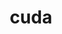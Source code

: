 ---
title: "cuda"
layout: cache
categories: [package, develop]
meta: {"compilers": ["none"], "num_specs": 249, "num_specs_by_stack": {"e4s": 5, "e4s-neoverse-v2": 52, "hep": 21, "ml-linux-aarch64-cuda": 32, "ml-linux-x86_64-cuda": 32, "radiuss-aws": 1, "root": 249}, "oss": ["amzn2", "ubuntu22.04", "ubuntu24.04"], "platforms": ["linux"], "stacks": ["e4s", "e4s-neoverse-v2", "hep", "ml-linux-aarch64-cuda", "ml-linux-x86_64-cuda", "radiuss-aws", "root"], "targets": ["aarch64", "neoverse_v2", "x86_64_v3"], "versions": ["11.8.0", "12.3.2", "12.6.3", "12.8.0", "12.8.1", "12.9.0"]}
spec_details: [{"compiler": "none", "hash": "22bbnu4q2ijtb6xj3vtq5hoexndyhw52", "os": "ubuntu22.04", "platform": "linux", "size": "-", "stacks": ["e4s-neoverse-v2", "root"], "target": "neoverse_v2", "variants": ["~allow-unsupported-compilers", "build_system=generic", "~dev"], "versions": ["12.3.2"]}, {"compiler": "none", "hash": "22insmputsooqze5i3ommv5vgvlz6cur", "os": "ubuntu22.04", "platform": "linux", "size": "-", "stacks": ["e4s-neoverse-v2", "root"], "target": "neoverse_v2", "variants": ["~allow-unsupported-compilers", "build_system=generic", "~dev"], "versions": ["12.9.0"]}, {"compiler": "none", "hash": "26cw6ay72u2u3wjxqvmgf7nfw3nwbpzj", "os": "ubuntu22.04", "platform": "linux", "size": "-", "stacks": ["e4s-neoverse-v2", "root"], "target": "neoverse_v2", "variants": ["~allow-unsupported-compilers", "build_system=generic", "~dev"], "versions": ["12.9.0"]}, {"compiler": "none", "hash": "26prqaqcf2trzy3hj62zuth5pkpx5whf", "os": "ubuntu22.04", "platform": "linux", "size": "-", "stacks": ["root"], "target": "x86_64_v3", "variants": ["~allow-unsupported-compilers", "build_system=generic", "~dev"], "versions": ["11.8.0"]}, {"compiler": "none", "hash": "2aa7woflhcdnyvupybp6fn7sh32pcpc7", "os": "ubuntu22.04", "platform": "linux", "size": "-", "stacks": ["root"], "target": "x86_64_v3", "variants": ["~allow-unsupported-compilers", "build_system=generic", "~dev"], "versions": ["12.8.1"]}, {"compiler": "none", "hash": "2azddxykscstzwqxvekddtzf4bg6mmzc", "os": "ubuntu22.04", "platform": "linux", "size": "-", "stacks": ["root"], "target": "x86_64_v3", "variants": ["~allow-unsupported-compilers", "build_system=generic", "~dev"], "versions": ["12.9.0"]}, {"compiler": "none", "hash": "2buofvg2arobytlo7uv4irnxg5acpt5f", "os": "ubuntu22.04", "platform": "linux", "size": "-", "stacks": ["e4s-neoverse-v2", "root"], "target": "neoverse_v2", "variants": ["~allow-unsupported-compilers", "build_system=generic", "~dev"], "versions": ["12.9.0"]}, {"compiler": "none", "hash": "2ctfitmhgqdeqr3wlbfpd75gnsiqlyru", "os": "ubuntu24.04", "platform": "linux", "size": "-", "stacks": ["ml-linux-aarch64-cuda", "root"], "target": "aarch64", "variants": ["~allow-unsupported-compilers", "build_system=generic", "~dev"], "versions": ["12.8.0"]}, {"compiler": "none", "hash": "2ddkmq42ubtvrlj5hol3k6hzqz4nlhpf", "os": "amzn2", "platform": "linux", "size": "-", "stacks": ["root"], "target": "x86_64_v3", "variants": ["~allow-unsupported-compilers", "build_system=generic", "~dev"], "versions": ["12.6.3"]}, {"compiler": "none", "hash": "2i35uutebk3lc5w6345azlssh34bqm3t", "os": "ubuntu22.04", "platform": "linux", "size": "-", "stacks": ["e4s-neoverse-v2", "root"], "target": "neoverse_v2", "variants": ["~allow-unsupported-compilers", "build_system=generic", "~dev"], "versions": ["12.3.2"]}, {"compiler": "none", "hash": "2oivhe65mflm37uxbsl5v4wfmyp6lkid", "os": "ubuntu22.04", "platform": "linux", "size": "-", "stacks": ["e4s-neoverse-v2", "root"], "target": "neoverse_v2", "variants": ["~allow-unsupported-compilers", "build_system=generic", "~dev"], "versions": ["12.8.1"]}, {"compiler": "none", "hash": "2vdq54zh2sftjxrqcbjfnlxyvfuqksiv", "os": "ubuntu22.04", "platform": "linux", "size": "-", "stacks": ["root"], "target": "x86_64_v3", "variants": ["~allow-unsupported-compilers", "build_system=generic", "~dev"], "versions": ["11.8.0"]}, {"compiler": "none", "hash": "2vo7vzl7dah2ebfqv7jvyxjpdv3ufuli", "os": "ubuntu22.04", "platform": "linux", "size": "-", "stacks": ["hep", "root"], "target": "x86_64_v3", "variants": ["~allow-unsupported-compilers", "build_system=generic", "~dev"], "versions": ["12.8.1"]}, {"compiler": "none", "hash": "2vuvfxch6tvq5jbsarwtyeujegcglorp", "os": "ubuntu22.04", "platform": "linux", "size": "-", "stacks": ["root"], "target": "x86_64_v3", "variants": ["~allow-unsupported-compilers", "build_system=generic", "~dev"], "versions": ["11.8.0"]}, {"compiler": "none", "hash": "2xc4athtabed4futqa3oc6t6bdysgcuf", "os": "ubuntu22.04", "platform": "linux", "size": "-", "stacks": ["root"], "target": "x86_64_v3", "variants": ["~allow-unsupported-compilers", "build_system=generic", "~dev"], "versions": ["12.9.0"]}, {"compiler": "none", "hash": "2yzhayfdfpgkdxxn7pte5gmzvzcmirk7", "os": "ubuntu22.04", "platform": "linux", "size": "-", "stacks": ["root"], "target": "x86_64_v3", "variants": ["~allow-unsupported-compilers", "build_system=generic", "~dev"], "versions": ["12.9.0"]}, {"compiler": "none", "hash": "3kyhkxypbfkouh6s5idevkgqqeutdyvf", "os": "amzn2", "platform": "linux", "size": "-", "stacks": ["root"], "target": "x86_64_v3", "variants": ["~allow-unsupported-compilers", "build_system=generic", "~dev"], "versions": ["12.6.3"]}, {"compiler": "none", "hash": "3spk3kblmb5dsnt7chjk4egv2oghn6bm", "os": "ubuntu22.04", "platform": "linux", "size": "-", "stacks": ["e4s-neoverse-v2", "root"], "target": "neoverse_v2", "variants": ["~allow-unsupported-compilers", "build_system=generic", "~dev"], "versions": ["12.8.1"]}, {"compiler": "none", "hash": "45gmazrt7x6ylmdee4g3twq5cruh6hby", "os": "ubuntu22.04", "platform": "linux", "size": "-", "stacks": ["root"], "target": "x86_64_v3", "variants": ["~allow-unsupported-compilers", "build_system=generic", "~dev"], "versions": ["12.8.1"]}, {"compiler": "none", "hash": "4agl25vznrcds5kwzfpujzsu5gidkucg", "os": "ubuntu22.04", "platform": "linux", "size": "-", "stacks": ["root"], "target": "x86_64_v3", "variants": ["~allow-unsupported-compilers", "build_system=generic", "~dev"], "versions": ["12.9.0"]}, {"compiler": "none", "hash": "4bzskqwavweq3tdckn2orkaiw4zc3ytf", "os": "ubuntu24.04", "platform": "linux", "size": "-", "stacks": ["ml-linux-x86_64-cuda", "root"], "target": "x86_64_v3", "variants": ["~allow-unsupported-compilers", "build_system=generic", "~dev"], "versions": ["12.6.3"]}, {"compiler": "none", "hash": "4m4nrbrfr6hmdnsumjt5iysykn7nqurx", "os": "ubuntu24.04", "platform": "linux", "size": "-", "stacks": ["ml-linux-x86_64-cuda", "root"], "target": "x86_64_v3", "variants": ["~allow-unsupported-compilers", "build_system=generic", "~dev"], "versions": ["12.8.0"]}, {"compiler": "none", "hash": "4sho23gvpq52q5qzjdn6ihul676rbesz", "os": "ubuntu24.04", "platform": "linux", "size": "-", "stacks": ["hep", "ml-linux-x86_64-cuda", "root"], "target": "x86_64_v3", "variants": ["~allow-unsupported-compilers", "build_system=generic", "~dev"], "versions": ["12.9.0"]}, {"compiler": "none", "hash": "546naqnv64nfm3jhjmc3w5g3xozljxjx", "os": "ubuntu22.04", "platform": "linux", "size": "-", "stacks": ["hep", "root"], "target": "x86_64_v3", "variants": ["~allow-unsupported-compilers", "build_system=generic", "~dev"], "versions": ["12.9.0"]}, {"compiler": "none", "hash": "55etdlyt5leehodiyz6sworbt2pgh5kq", "os": "ubuntu22.04", "platform": "linux", "size": "-", "stacks": ["root"], "target": "x86_64_v3", "variants": ["~allow-unsupported-compilers", "build_system=generic", "~dev"], "versions": ["12.3.2"]}, {"compiler": "none", "hash": "5ai7utsoheyxnusznk2noh55lbb6csxw", "os": "ubuntu22.04", "platform": "linux", "size": "-", "stacks": ["e4s-neoverse-v2", "root"], "target": "neoverse_v2", "variants": ["~allow-unsupported-compilers", "build_system=generic", "~dev"], "versions": ["12.8.0"]}, {"compiler": "none", "hash": "5fixgsvkjc22st2lrlmrv34bkstibvo3", "os": "amzn2", "platform": "linux", "size": "-", "stacks": ["root"], "target": "x86_64_v3", "variants": ["~allow-unsupported-compilers", "build_system=generic", "~dev"], "versions": ["12.6.3"]}, {"compiler": "none", "hash": "5hkjei7dwbtbtdgmyarcjtejyknuspo5", "os": "ubuntu22.04", "platform": "linux", "size": "-", "stacks": ["root"], "target": "x86_64_v3", "variants": ["~allow-unsupported-compilers", "build_system=generic", "~dev"], "versions": ["12.9.0"]}, {"compiler": "none", "hash": "5i5enhdu6wo7kpllsepgkwzgoz322lsk", "os": "amzn2", "platform": "linux", "size": "-", "stacks": ["root"], "target": "x86_64_v3", "variants": ["~allow-unsupported-compilers", "build_system=generic", "~dev"], "versions": ["12.6.3"]}, {"compiler": "none", "hash": "5pltpb273tpfxtidaqoa5gdxr4x5dbdu", "os": "ubuntu22.04", "platform": "linux", "size": "-", "stacks": ["root"], "target": "x86_64_v3", "variants": ["~allow-unsupported-compilers", "build_system=generic", "~dev"], "versions": ["12.8.1"]}, {"compiler": "none", "hash": "5yjimfmrpllf4bguueppnsbo3is2px22", "os": "ubuntu24.04", "platform": "linux", "size": "-", "stacks": ["ml-linux-x86_64-cuda", "root"], "target": "x86_64_v3", "variants": ["~allow-unsupported-compilers", "build_system=generic", "~dev"], "versions": ["12.6.3"]}, {"compiler": "none", "hash": "6dgz3clpush2jg3sc5jjtyee7a5h5zzm", "os": "ubuntu22.04", "platform": "linux", "size": "-", "stacks": ["root"], "target": "x86_64_v3", "variants": ["~allow-unsupported-compilers", "build_system=generic", "~dev"], "versions": ["12.3.2"]}, {"compiler": "none", "hash": "6hgxuymirfsv5elams64ld55s7ddrn52", "os": "ubuntu22.04", "platform": "linux", "size": "-", "stacks": ["e4s-neoverse-v2", "root"], "target": "neoverse_v2", "variants": ["~allow-unsupported-compilers", "build_system=generic", "~dev"], "versions": ["12.9.0"]}, {"compiler": "none", "hash": "6jwdgfbuvi6c52zgo3klan4yldfpmbx6", "os": "ubuntu22.04", "platform": "linux", "size": "-", "stacks": ["root"], "target": "x86_64_v3", "variants": ["~allow-unsupported-compilers", "build_system=generic", "~dev"], "versions": ["12.9.0"]}, {"compiler": "none", "hash": "6l6r2llwm4slhbulnqn2dtlgvkor3kqt", "os": "ubuntu22.04", "platform": "linux", "size": "-", "stacks": ["root"], "target": "x86_64_v3", "variants": ["~allow-unsupported-compilers", "build_system=generic", "~dev"], "versions": ["12.8.1"]}, {"compiler": "none", "hash": "6m6ynw75rec2n23imrwypvv5u3p2zv2t", "os": "ubuntu22.04", "platform": "linux", "size": "-", "stacks": ["hep", "root"], "target": "x86_64_v3", "variants": ["~allow-unsupported-compilers", "build_system=generic", "~dev"], "versions": ["12.8.0"]}, {"compiler": "none", "hash": "6qm4xuhkfwjeoismejabcnynhtmtj2jt", "os": "ubuntu24.04", "platform": "linux", "size": "-", "stacks": ["ml-linux-x86_64-cuda", "root"], "target": "x86_64_v3", "variants": ["~allow-unsupported-compilers", "build_system=generic", "~dev"], "versions": ["12.9.0"]}, {"compiler": "none", "hash": "6qtnun5tx7xerongylwainarustsjlud", "os": "ubuntu24.04", "platform": "linux", "size": "-", "stacks": ["ml-linux-aarch64-cuda", "root"], "target": "aarch64", "variants": ["~allow-unsupported-compilers", "build_system=generic", "~dev"], "versions": ["12.6.3"]}, {"compiler": "none", "hash": "6rhtrxehsarjj6xb5lcetbqaedne77dt", "os": "ubuntu22.04", "platform": "linux", "size": "-", "stacks": ["hep", "root"], "target": "x86_64_v3", "variants": ["~allow-unsupported-compilers", "build_system=generic", "~dev"], "versions": ["12.9.0"]}, {"compiler": "none", "hash": "6s64tltg4ceggr336syujxmd4xwnfu24", "os": "ubuntu24.04", "platform": "linux", "size": "-", "stacks": ["ml-linux-x86_64-cuda", "root"], "target": "x86_64_v3", "variants": ["~allow-unsupported-compilers", "build_system=generic", "~dev"], "versions": ["12.6.3"]}, {"compiler": "none", "hash": "6thczzwtwnaehjehisuf64m3awo3claj", "os": "ubuntu22.04", "platform": "linux", "size": "-", "stacks": ["hep", "root"], "target": "x86_64_v3", "variants": ["~allow-unsupported-compilers", "build_system=generic", "~dev"], "versions": ["12.9.0"]}, {"compiler": "none", "hash": "6vd6gbgpoq7xom242sy6wc5sgrcbjgav", "os": "ubuntu22.04", "platform": "linux", "size": "-", "stacks": ["root"], "target": "x86_64_v3", "variants": ["~allow-unsupported-compilers", "build_system=generic", "~dev"], "versions": ["11.8.0"]}, {"compiler": "none", "hash": "72oehux4bmhaa2ekvobthhvck6gj5bdp", "os": "ubuntu24.04", "platform": "linux", "size": "-", "stacks": ["ml-linux-x86_64-cuda", "root"], "target": "x86_64_v3", "variants": ["~allow-unsupported-compilers", "build_system=generic", "~dev"], "versions": ["12.6.3"]}, {"compiler": "none", "hash": "7h36gtd3ebznmal52du77bujbui3ehuc", "os": "ubuntu24.04", "platform": "linux", "size": "-", "stacks": ["ml-linux-x86_64-cuda", "root"], "target": "x86_64_v3", "variants": ["~allow-unsupported-compilers", "build_system=generic", "~dev"], "versions": ["12.8.0"]}, {"compiler": "none", "hash": "7pgjixazfn4vr3s7x4puhf2ivzaetwni", "os": "ubuntu22.04", "platform": "linux", "size": "-", "stacks": ["e4s-neoverse-v2", "root"], "target": "neoverse_v2", "variants": ["~allow-unsupported-compilers", "build_system=generic", "~dev"], "versions": ["12.9.0"]}, {"compiler": "none", "hash": "7spmeqrqotrnbscqbkv4j3c2pkfukuu5", "os": "ubuntu24.04", "platform": "linux", "size": "-", "stacks": ["ml-linux-x86_64-cuda", "root"], "target": "x86_64_v3", "variants": ["~allow-unsupported-compilers", "build_system=generic", "~dev"], "versions": ["12.9.0"]}, {"compiler": "none", "hash": "7swrknqgah3ypgcmmi5j6pojfd62r4pc", "os": "ubuntu24.04", "platform": "linux", "size": "-", "stacks": ["ml-linux-aarch64-cuda", "root"], "target": "aarch64", "variants": ["~allow-unsupported-compilers", "build_system=generic", "~dev"], "versions": ["12.9.0"]}, {"compiler": "none", "hash": "7tqkxvhjwhzsw4wd7avy7avmsyyvmmlt", "os": "ubuntu24.04", "platform": "linux", "size": "-", "stacks": ["ml-linux-x86_64-cuda", "root"], "target": "x86_64_v3", "variants": ["~allow-unsupported-compilers", "build_system=generic", "~dev"], "versions": ["12.9.0"]}, {"compiler": "none", "hash": "7ushedeovbgm6rjv4enwzmonyr3wcxhn", "os": "ubuntu22.04", "platform": "linux", "size": "-", "stacks": ["e4s-neoverse-v2", "root"], "target": "neoverse_v2", "variants": ["~allow-unsupported-compilers", "build_system=generic", "~dev"], "versions": ["12.3.2"]}, {"compiler": "none", "hash": "7xykyifnyecj7ibpjs75w4yqxej5mgwg", "os": "ubuntu24.04", "platform": "linux", "size": "-", "stacks": ["ml-linux-x86_64-cuda", "root"], "target": "x86_64_v3", "variants": ["~allow-unsupported-compilers", "build_system=generic", "~dev"], "versions": ["12.8.1"]}, {"compiler": "none", "hash": "7zmskv5627csp3yahrsgh365ebv6f5a4", "os": "ubuntu24.04", "platform": "linux", "size": "-", "stacks": ["ml-linux-aarch64-cuda", "root"], "target": "aarch64", "variants": ["~allow-unsupported-compilers", "build_system=generic", "~dev"], "versions": ["12.9.0"]}, {"compiler": "none", "hash": "a4minle5quknotp7hm4bq6yqfu5mxzqe", "os": "amzn2", "platform": "linux", "size": "-", "stacks": ["root"], "target": "x86_64_v3", "variants": ["~allow-unsupported-compilers", "build_system=generic", "~dev"], "versions": ["12.6.3"]}, {"compiler": "none", "hash": "ac52mdap5xhtkd5lo7mklurwjff2ipna", "os": "ubuntu24.04", "platform": "linux", "size": "-", "stacks": ["ml-linux-aarch64-cuda", "root"], "target": "aarch64", "variants": ["~allow-unsupported-compilers", "build_system=generic", "~dev"], "versions": ["12.9.0"]}, {"compiler": "none", "hash": "agu4fudj633l5ik3ovwp54jib5b2ddqp", "os": "ubuntu22.04", "platform": "linux", "size": "-", "stacks": ["root"], "target": "x86_64_v3", "variants": ["~allow-unsupported-compilers", "build_system=generic", "~dev"], "versions": ["11.8.0"]}, {"compiler": "none", "hash": "ah7mnf25zcqjd55fg7rikh5ld6h7tgqr", "os": "ubuntu22.04", "platform": "linux", "size": "-", "stacks": ["root"], "target": "x86_64_v3", "variants": ["~allow-unsupported-compilers", "build_system=generic", "~dev"], "versions": ["11.8.0"]}, {"compiler": "none", "hash": "aqdc2z7ytqabixl454yqnkfgz5wklgps", "os": "ubuntu22.04", "platform": "linux", "size": "-", "stacks": ["e4s-neoverse-v2", "root"], "target": "neoverse_v2", "variants": ["~allow-unsupported-compilers", "build_system=generic", "~dev"], "versions": ["12.8.1"]}, {"compiler": "none", "hash": "atf5em2t37izbtdplp2ny7ggy6zz4uo4", "os": "ubuntu22.04", "platform": "linux", "size": "-", "stacks": ["root"], "target": "x86_64_v3", "variants": ["~allow-unsupported-compilers", "build_system=generic", "~dev"], "versions": ["12.8.0"]}, {"compiler": "none", "hash": "ayf2y3wz5uar4i6tewfpswszyt2izjbu", "os": "ubuntu22.04", "platform": "linux", "size": "-", "stacks": ["root"], "target": "x86_64_v3", "variants": ["~allow-unsupported-compilers", "build_system=generic", "~dev"], "versions": ["12.8.1"]}, {"compiler": "none", "hash": "bjavwfbsgnspd3ailounycsrue6op7vz", "os": "ubuntu22.04", "platform": "linux", "size": "-", "stacks": ["e4s", "root"], "target": "x86_64_v3", "variants": ["~allow-unsupported-compilers", "build_system=generic", "~dev"], "versions": ["12.9.0"]}, {"compiler": "none", "hash": "bjpvbw4b2hlnt3i23mk4p24b4xkzxs2l", "os": "amzn2", "platform": "linux", "size": "-", "stacks": ["root"], "target": "x86_64_v3", "variants": ["~allow-unsupported-compilers", "build_system=generic", "~dev"], "versions": ["12.6.3"]}, {"compiler": "none", "hash": "bllwlloeq44dvvzjphpbgkcrztv5xfsw", "os": "ubuntu22.04", "platform": "linux", "size": "-", "stacks": ["e4s-neoverse-v2", "root"], "target": "neoverse_v2", "variants": ["~allow-unsupported-compilers", "build_system=generic", "~dev"], "versions": ["12.8.1"]}, {"compiler": "none", "hash": "br75taqutlfdbirmbejjocob7ifrzox5", "os": "ubuntu22.04", "platform": "linux", "size": "-", "stacks": ["hep", "root"], "target": "x86_64_v3", "variants": ["~allow-unsupported-compilers", "build_system=generic", "~dev"], "versions": ["12.8.0"]}, {"compiler": "none", "hash": "buq6vuojtmgp37cohisfpshuoplxkm4x", "os": "amzn2", "platform": "linux", "size": "-", "stacks": ["root"], "target": "x86_64_v3", "variants": ["~allow-unsupported-compilers", "build_system=generic", "~dev"], "versions": ["12.6.3"]}, {"compiler": "none", "hash": "c6ohqqn27s6dmsouumibzneulu7udbii", "os": "ubuntu24.04", "platform": "linux", "size": "-", "stacks": ["ml-linux-aarch64-cuda", "root"], "target": "aarch64", "variants": ["~allow-unsupported-compilers", "build_system=generic", "~dev"], "versions": ["12.6.3"]}, {"compiler": "none", "hash": "cdz5n27iooyyd5apfc37m6ewkkez7ylw", "os": "ubuntu22.04", "platform": "linux", "size": "-", "stacks": ["root"], "target": "x86_64_v3", "variants": ["~allow-unsupported-compilers", "build_system=generic", "~dev"], "versions": ["12.8.1"]}, {"compiler": "none", "hash": "cvkq56gohhmbuf6lticplzlcpufzce6r", "os": "ubuntu22.04", "platform": "linux", "size": "-", "stacks": ["hep", "root"], "target": "x86_64_v3", "variants": ["~allow-unsupported-compilers", "build_system=generic", "~dev"], "versions": ["12.9.0"]}, {"compiler": "none", "hash": "cwofaiv5qzwiwhbhniijxavwrf7jn3l6", "os": "ubuntu24.04", "platform": "linux", "size": "-", "stacks": ["ml-linux-aarch64-cuda", "root"], "target": "aarch64", "variants": ["~allow-unsupported-compilers", "build_system=generic", "~dev"], "versions": ["12.9.0"]}, {"compiler": "none", "hash": "cz5u66ntes2f7oucpf6pxakktcjvcxfz", "os": "ubuntu22.04", "platform": "linux", "size": "-", "stacks": ["root"], "target": "x86_64_v3", "variants": ["~allow-unsupported-compilers", "build_system=generic", "~dev"], "versions": ["12.8.1"]}, {"compiler": "none", "hash": "d2whz5e7ya42eg62ncpsodmgzviwtgzv", "os": "amzn2", "platform": "linux", "size": "-", "stacks": ["root"], "target": "x86_64_v3", "variants": ["~allow-unsupported-compilers", "build_system=generic", "~dev"], "versions": ["12.6.3"]}, {"compiler": "none", "hash": "dbebci2sl527z7mgowly554kkuw4hls7", "os": "ubuntu24.04", "platform": "linux", "size": "-", "stacks": ["ml-linux-x86_64-cuda", "root"], "target": "x86_64_v3", "variants": ["~allow-unsupported-compilers", "build_system=generic", "~dev"], "versions": ["12.9.0"]}, {"compiler": "none", "hash": "dhbsgxg7w3bkubusmutlsnd2absya4p7", "os": "ubuntu24.04", "platform": "linux", "size": "-", "stacks": ["ml-linux-aarch64-cuda", "root"], "target": "aarch64", "variants": ["~allow-unsupported-compilers", "build_system=generic", "~dev"], "versions": ["12.6.3"]}, {"compiler": "none", "hash": "di273jnf55rtclh3b5n5ix5mobojvynm", "os": "ubuntu22.04", "platform": "linux", "size": "-", "stacks": ["root"], "target": "x86_64_v3", "variants": ["~allow-unsupported-compilers", "build_system=generic", "~dev"], "versions": ["11.8.0"]}, {"compiler": "none", "hash": "di5f75vgjzca6coprdv4rfylqcnjgmop", "os": "ubuntu24.04", "platform": "linux", "size": "-", "stacks": ["ml-linux-aarch64-cuda", "root"], "target": "aarch64", "variants": ["~allow-unsupported-compilers", "build_system=generic", "~dev"], "versions": ["12.8.1"]}, {"compiler": "none", "hash": "dj5wa3xamxtto3orhjxzxnwxch47vero", "os": "amzn2", "platform": "linux", "size": "-", "stacks": ["root"], "target": "x86_64_v3", "variants": ["~allow-unsupported-compilers", "build_system=generic", "~dev"], "versions": ["12.6.3"]}, {"compiler": "none", "hash": "dkuoi7vu72pn5krrplv4kmzzkfoji3tq", "os": "ubuntu22.04", "platform": "linux", "size": "-", "stacks": ["root"], "target": "x86_64_v3", "variants": ["~allow-unsupported-compilers", "build_system=generic", "~dev"], "versions": ["11.8.0"]}, {"compiler": "none", "hash": "dr6zdmkeu4bn4diw3wuvl7awccbyuyby", "os": "ubuntu22.04", "platform": "linux", "size": "-", "stacks": ["root"], "target": "x86_64_v3", "variants": ["~allow-unsupported-compilers", "build_system=generic", "~dev"], "versions": ["12.3.2"]}, {"compiler": "none", "hash": "dzq5r3owuh3yh2lb7zwxalin2edmxyzt", "os": "ubuntu22.04", "platform": "linux", "size": "-", "stacks": ["e4s-neoverse-v2", "root"], "target": "neoverse_v2", "variants": ["~allow-unsupported-compilers", "build_system=generic", "~dev"], "versions": ["12.3.2"]}, {"compiler": "none", "hash": "e2o5z4jdchw65zuhiiuqrsmk63adigt4", "os": "ubuntu22.04", "platform": "linux", "size": "-", "stacks": ["hep", "root"], "target": "x86_64_v3", "variants": ["~allow-unsupported-compilers", "build_system=generic", "~dev"], "versions": ["12.8.0"]}, {"compiler": "none", "hash": "e34vcjfgcupdowvtacwq3a3m4yjhzhth", "os": "ubuntu22.04", "platform": "linux", "size": "-", "stacks": ["root"], "target": "x86_64_v3", "variants": ["~allow-unsupported-compilers", "build_system=generic", "~dev"], "versions": ["11.8.0"]}, {"compiler": "none", "hash": "e6bxz4rqtzpohare2gpeywgh4jmzicek", "os": "ubuntu22.04", "platform": "linux", "size": "-", "stacks": ["e4s-neoverse-v2", "root"], "target": "neoverse_v2", "variants": ["~allow-unsupported-compilers", "build_system=generic", "~dev"], "versions": ["12.8.1"]}, {"compiler": "none", "hash": "e6z3pewi4dfaxeqovnu4pfunu3zjjrjg", "os": "ubuntu24.04", "platform": "linux", "size": "-", "stacks": ["ml-linux-x86_64-cuda", "root"], "target": "x86_64_v3", "variants": ["~allow-unsupported-compilers", "build_system=generic", "~dev"], "versions": ["12.6.3"]}, {"compiler": "none", "hash": "egjuprwyphbkxagvopzooqgz6g3vaegz", "os": "ubuntu22.04", "platform": "linux", "size": "-", "stacks": ["hep", "root"], "target": "x86_64_v3", "variants": ["~allow-unsupported-compilers", "build_system=generic", "~dev"], "versions": ["12.9.0"]}, {"compiler": "none", "hash": "ehgrdrcozqxng2gn62tppfmg2rtbwo6t", "os": "ubuntu22.04", "platform": "linux", "size": "-", "stacks": ["root"], "target": "x86_64_v3", "variants": ["~allow-unsupported-compilers", "build_system=generic", "~dev"], "versions": ["11.8.0"]}, {"compiler": "none", "hash": "ekelsbuog2e2cwubb6qmnec6d34magrn", "os": "ubuntu22.04", "platform": "linux", "size": "-", "stacks": ["root"], "target": "x86_64_v3", "variants": ["~allow-unsupported-compilers", "build_system=generic", "~dev"], "versions": ["12.3.2"]}, {"compiler": "none", "hash": "epbwszqmfigpadakyiftbqseiyz4n7cx", "os": "ubuntu22.04", "platform": "linux", "size": "-", "stacks": ["hep", "root"], "target": "x86_64_v3", "variants": ["~allow-unsupported-compilers", "build_system=generic", "~dev"], "versions": ["12.9.0"]}, {"compiler": "none", "hash": "eqlh3serm657ecuw7ru2fzzz3ytouqyo", "os": "ubuntu24.04", "platform": "linux", "size": "-", "stacks": ["ml-linux-x86_64-cuda", "root"], "target": "x86_64_v3", "variants": ["~allow-unsupported-compilers", "build_system=generic", "~dev"], "versions": ["12.6.3"]}, {"compiler": "none", "hash": "f3cioz2vptun76vlslbifkdtmg2uxpua", "os": "amzn2", "platform": "linux", "size": "-", "stacks": ["root"], "target": "x86_64_v3", "variants": ["~allow-unsupported-compilers", "build_system=generic", "~dev"], "versions": ["12.6.3"]}, {"compiler": "none", "hash": "f3rklptfwem33qne3t4c7pdmllewmc6f", "os": "ubuntu22.04", "platform": "linux", "size": "-", "stacks": ["e4s-neoverse-v2", "root"], "target": "neoverse_v2", "variants": ["~allow-unsupported-compilers", "build_system=generic", "~dev"], "versions": ["12.8.1"]}, {"compiler": "none", "hash": "fjh5fscvrcnvlhqelev6sgw6uhe3qrps", "os": "amzn2", "platform": "linux", "size": "-", "stacks": ["root"], "target": "x86_64_v3", "variants": ["~allow-unsupported-compilers", "build_system=generic", "~dev"], "versions": ["12.6.3"]}, {"compiler": "none", "hash": "fkkmnob24pxjztxo6xx45gshqkfhsmlb", "os": "ubuntu22.04", "platform": "linux", "size": "-", "stacks": ["root"], "target": "x86_64_v3", "variants": ["~allow-unsupported-compilers", "build_system=generic", "~dev"], "versions": ["11.8.0"]}, {"compiler": "none", "hash": "fl6kmb3ahj5hnq26t72pxfc4vbfv6mgx", "os": "ubuntu22.04", "platform": "linux", "size": "-", "stacks": ["e4s-neoverse-v2", "root"], "target": "neoverse_v2", "variants": ["~allow-unsupported-compilers", "build_system=generic", "~dev"], "versions": ["12.3.2"]}, {"compiler": "none", "hash": "fnelr2y2vkp2waigbzmpsx7i2i7b5enq", "os": "ubuntu24.04", "platform": "linux", "size": "-", "stacks": ["ml-linux-aarch64-cuda", "root"], "target": "aarch64", "variants": ["~allow-unsupported-compilers", "build_system=generic", "~dev"], "versions": ["12.9.0"]}, {"compiler": "none", "hash": "fnw66tds6rr7xkdic4ingqkjul2o2ynk", "os": "ubuntu22.04", "platform": "linux", "size": "-", "stacks": ["root"], "target": "x86_64_v3", "variants": ["~allow-unsupported-compilers", "build_system=generic", "~dev"], "versions": ["11.8.0"]}, {"compiler": "none", "hash": "foadkx6s72be56i6wkvbd3ojqxmoesmq", "os": "ubuntu22.04", "platform": "linux", "size": "-", "stacks": ["e4s-neoverse-v2", "root"], "target": "neoverse_v2", "variants": ["~allow-unsupported-compilers", "build_system=generic", "~dev"], "versions": ["12.9.0"]}, {"compiler": "none", "hash": "frbeaehcdywm5fzmsrifux6eycqczopn", "os": "ubuntu24.04", "platform": "linux", "size": "-", "stacks": ["ml-linux-aarch64-cuda", "root"], "target": "aarch64", "variants": ["~allow-unsupported-compilers", "build_system=generic", "~dev"], "versions": ["12.8.1"]}, {"compiler": "none", "hash": "ftmgik6foasjwh75763ho5etf6yp6e5t", "os": "ubuntu24.04", "platform": "linux", "size": "-", "stacks": ["ml-linux-x86_64-cuda", "root"], "target": "x86_64_v3", "variants": ["~allow-unsupported-compilers", "build_system=generic", "~dev"], "versions": ["12.9.0"]}, {"compiler": "none", "hash": "fw2hjyn2e6olyesei7fjf4aumkhbcmdx", "os": "ubuntu22.04", "platform": "linux", "size": "-", "stacks": ["root"], "target": "x86_64_v3", "variants": ["~allow-unsupported-compilers", "build_system=generic", "~dev"], "versions": ["11.8.0"]}, {"compiler": "none", "hash": "fzosnu66yspfpkoqc4npgpszlsvefhqd", "os": "ubuntu24.04", "platform": "linux", "size": "-", "stacks": ["ml-linux-x86_64-cuda", "root"], "target": "x86_64_v3", "variants": ["~allow-unsupported-compilers", "build_system=generic", "~dev"], "versions": ["12.9.0"]}, {"compiler": "none", "hash": "fzywl3stotvox4vnpxctvpzuwhyh57z6", "os": "ubuntu24.04", "platform": "linux", "size": "-", "stacks": ["ml-linux-x86_64-cuda", "root"], "target": "x86_64_v3", "variants": ["~allow-unsupported-compilers", "build_system=generic", "~dev"], "versions": ["12.9.0"]}, {"compiler": "none", "hash": "gajyz5dgor2uu6dsvp5h3tmf4lg2k5ym", "os": "ubuntu24.04", "platform": "linux", "size": "-", "stacks": ["ml-linux-x86_64-cuda", "root"], "target": "x86_64_v3", "variants": ["~allow-unsupported-compilers", "build_system=generic", "~dev"], "versions": ["12.6.3"]}, {"compiler": "none", "hash": "gazi2ktvdcrrb6oo5rxvmrfmvkzlt5et", "os": "ubuntu22.04", "platform": "linux", "size": "-", "stacks": ["e4s-neoverse-v2", "root"], "target": "neoverse_v2", "variants": ["~allow-unsupported-compilers", "build_system=generic", "~dev"], "versions": ["12.3.2"]}, {"compiler": "none", "hash": "goqyqpcj6j5bivqltzqd4ucxgxcqlh6n", "os": "ubuntu22.04", "platform": "linux", "size": "-", "stacks": ["hep", "root"], "target": "x86_64_v3", "variants": ["~allow-unsupported-compilers", "build_system=generic", "~dev"], "versions": ["12.9.0"]}, {"compiler": "none", "hash": "h2dvpamskxpssptizctgjx6opueybzqw", "os": "ubuntu22.04", "platform": "linux", "size": "-", "stacks": ["e4s-neoverse-v2", "root"], "target": "neoverse_v2", "variants": ["~allow-unsupported-compilers", "build_system=generic", "~dev"], "versions": ["12.3.2"]}, {"compiler": "none", "hash": "h3eknkin4m6m4c7l67dxsqoh2nocrtld", "os": "amzn2", "platform": "linux", "size": "-", "stacks": ["root"], "target": "x86_64_v3", "variants": ["~allow-unsupported-compilers", "build_system=generic", "~dev"], "versions": ["12.6.3"]}, {"compiler": "none", "hash": "h3x43fdinc7lmuyc6dpqmi3gwecmjlpa", "os": "ubuntu24.04", "platform": "linux", "size": "-", "stacks": ["ml-linux-aarch64-cuda", "root"], "target": "aarch64", "variants": ["~allow-unsupported-compilers", "build_system=generic", "~dev"], "versions": ["12.9.0"]}, {"compiler": "none", "hash": "hcskc5ueqdipx2b7gglvp2tpsskid7ho", "os": "amzn2", "platform": "linux", "size": "-", "stacks": ["root"], "target": "x86_64_v3", "variants": ["~allow-unsupported-compilers", "build_system=generic", "~dev"], "versions": ["12.6.3"]}, {"compiler": "none", "hash": "hi3xmjfhacst5tsa6dqlsmmp2o5mbosx", "os": "ubuntu22.04", "platform": "linux", "size": "-", "stacks": ["root"], "target": "x86_64_v3", "variants": ["~allow-unsupported-compilers", "build_system=generic", "~dev"], "versions": ["12.3.2"]}, {"compiler": "none", "hash": "hivdtlgzvmubc7oswu44de2j36tikjhj", "os": "ubuntu22.04", "platform": "linux", "size": "-", "stacks": ["root"], "target": "x86_64_v3", "variants": ["~allow-unsupported-compilers", "build_system=generic", "~dev"], "versions": ["12.3.2"]}, {"compiler": "none", "hash": "hkiijq774f5j3dcfu6ybjxcpyup4464m", "os": "amzn2", "platform": "linux", "size": "-", "stacks": ["root"], "target": "x86_64_v3", "variants": ["~allow-unsupported-compilers", "build_system=generic", "~dev"], "versions": ["12.6.3"]}, {"compiler": "none", "hash": "hvxtoof7xrbdfqchjfcmrfdsy54b3vsy", "os": "ubuntu24.04", "platform": "linux", "size": "-", "stacks": ["ml-linux-x86_64-cuda", "root"], "target": "x86_64_v3", "variants": ["~allow-unsupported-compilers", "build_system=generic", "~dev"], "versions": ["12.9.0"]}, {"compiler": "none", "hash": "hwhoqrv6xuqqfayo5pzwzat5xlzszcq7", "os": "ubuntu22.04", "platform": "linux", "size": "-", "stacks": ["root"], "target": "x86_64_v3", "variants": ["~allow-unsupported-compilers", "build_system=generic", "~dev"], "versions": ["11.8.0"]}, {"compiler": "none", "hash": "i25tbro5aihzkbhmi5yedioxpk44o46w", "os": "ubuntu22.04", "platform": "linux", "size": "-", "stacks": ["root"], "target": "x86_64_v3", "variants": ["~allow-unsupported-compilers", "build_system=generic", "~dev"], "versions": ["11.8.0"]}, {"compiler": "none", "hash": "i2doufczyzoujjo4silahz6cgiqr45wu", "os": "ubuntu24.04", "platform": "linux", "size": "-", "stacks": ["ml-linux-aarch64-cuda", "root"], "target": "aarch64", "variants": ["~allow-unsupported-compilers", "build_system=generic", "~dev"], "versions": ["12.9.0"]}, {"compiler": "none", "hash": "icutwotl7d4fizatd3y4kzfy47lhtu37", "os": "ubuntu22.04", "platform": "linux", "size": "-", "stacks": ["root"], "target": "x86_64_v3", "variants": ["~allow-unsupported-compilers", "build_system=generic", "~dev"], "versions": ["12.8.1"]}, {"compiler": "none", "hash": "iewphrhdpcpt2ghmfrg24y26vkh4o7jd", "os": "ubuntu22.04", "platform": "linux", "size": "-", "stacks": ["e4s-neoverse-v2", "root"], "target": "neoverse_v2", "variants": ["~allow-unsupported-compilers", "build_system=generic", "~dev"], "versions": ["12.8.1"]}, {"compiler": "none", "hash": "ifobu74kiu4yzckmcymtbbbobov6anp7", "os": "ubuntu24.04", "platform": "linux", "size": "-", "stacks": ["ml-linux-x86_64-cuda", "root"], "target": "x86_64_v3", "variants": ["~allow-unsupported-compilers", "build_system=generic", "~dev"], "versions": ["12.9.0"]}, {"compiler": "none", "hash": "iivs64k6gbkbf2bugikpltalepxttk4o", "os": "ubuntu22.04", "platform": "linux", "size": "-", "stacks": ["root"], "target": "x86_64_v3", "variants": ["~allow-unsupported-compilers", "build_system=generic", "~dev"], "versions": ["12.8.1"]}, {"compiler": "none", "hash": "io4dl3fhsoryug4sdqetr45cz6g6ymed", "os": "ubuntu24.04", "platform": "linux", "size": "-", "stacks": ["ml-linux-aarch64-cuda", "root"], "target": "aarch64", "variants": ["~allow-unsupported-compilers", "build_system=generic", "~dev"], "versions": ["12.6.3"]}, {"compiler": "none", "hash": "iribznfns5qs4z45enaqz5o7poxm4bh6", "os": "ubuntu24.04", "platform": "linux", "size": "-", "stacks": ["ml-linux-aarch64-cuda", "root"], "target": "aarch64", "variants": ["~allow-unsupported-compilers", "build_system=generic", "~dev"], "versions": ["12.6.3"]}, {"compiler": "none", "hash": "j6h65fyr5ros46zuduon4ldx64jbqxf5", "os": "ubuntu24.04", "platform": "linux", "size": "-", "stacks": ["ml-linux-aarch64-cuda", "root"], "target": "aarch64", "variants": ["~allow-unsupported-compilers", "build_system=generic", "~dev"], "versions": ["12.9.0"]}, {"compiler": "none", "hash": "jhsnljl7iv3dfg2q76spljiaxq3dldna", "os": "ubuntu24.04", "platform": "linux", "size": "-", "stacks": ["hep", "ml-linux-x86_64-cuda", "root"], "target": "x86_64_v3", "variants": ["~allow-unsupported-compilers", "build_system=generic", "~dev"], "versions": ["12.9.0"]}, {"compiler": "none", "hash": "jhyp5rt5whejfbwvxyaosquys7jvnc2j", "os": "ubuntu22.04", "platform": "linux", "size": "-", "stacks": ["root"], "target": "x86_64_v3", "variants": ["~allow-unsupported-compilers", "build_system=generic", "~dev"], "versions": ["11.8.0"]}, {"compiler": "none", "hash": "jigfn7q6rfbuud73ttjmt4x7xo4mjqie", "os": "ubuntu22.04", "platform": "linux", "size": "-", "stacks": ["e4s-neoverse-v2", "root"], "target": "neoverse_v2", "variants": ["~allow-unsupported-compilers", "build_system=generic", "~dev"], "versions": ["12.3.2"]}, {"compiler": "none", "hash": "jisdll4np3xwye3hjyebtoz2zo6vuk4n", "os": "ubuntu22.04", "platform": "linux", "size": "-", "stacks": ["root"], "target": "x86_64_v3", "variants": ["~allow-unsupported-compilers", "build_system=generic", "~dev"], "versions": ["12.8.1"]}, {"compiler": "none", "hash": "jqzy3zykb4tfu7u2o6afxruhi47wissk", "os": "ubuntu22.04", "platform": "linux", "size": "-", "stacks": ["e4s-neoverse-v2", "root"], "target": "neoverse_v2", "variants": ["~allow-unsupported-compilers", "build_system=generic", "~dev"], "versions": ["12.9.0"]}, {"compiler": "none", "hash": "jw6rn3p442azmzxueiwcy4x37vbqbadw", "os": "ubuntu22.04", "platform": "linux", "size": "-", "stacks": ["e4s-neoverse-v2", "root"], "target": "neoverse_v2", "variants": ["~allow-unsupported-compilers", "build_system=generic", "~dev"], "versions": ["12.8.1"]}, {"compiler": "none", "hash": "k42sbwe2j27lfxqtvdntpldm3fnawkqo", "os": "ubuntu22.04", "platform": "linux", "size": "-", "stacks": ["e4s-neoverse-v2", "root"], "target": "neoverse_v2", "variants": ["~allow-unsupported-compilers", "build_system=generic", "~dev"], "versions": ["12.3.2"]}, {"compiler": "none", "hash": "k5lncsuafllhwyevd3thofewp5bv3vxe", "os": "ubuntu22.04", "platform": "linux", "size": "-", "stacks": ["root"], "target": "x86_64_v3", "variants": ["~allow-unsupported-compilers", "build_system=generic", "~dev"], "versions": ["11.8.0"]}, {"compiler": "none", "hash": "k6uryo7jt64lxthcyq5wpnb4m7ol77ao", "os": "ubuntu22.04", "platform": "linux", "size": "-", "stacks": ["root"], "target": "x86_64_v3", "variants": ["~allow-unsupported-compilers", "build_system=generic", "~dev"], "versions": ["12.9.0"]}, {"compiler": "none", "hash": "khqx5y6bd43oupncexnqe6fnurpa2exg", "os": "ubuntu24.04", "platform": "linux", "size": "-", "stacks": ["ml-linux-x86_64-cuda", "root"], "target": "x86_64_v3", "variants": ["~allow-unsupported-compilers", "build_system=generic", "~dev"], "versions": ["12.6.3"]}, {"compiler": "none", "hash": "ki4rgx6dfa3gch3meoso6z2mnvooer2q", "os": "ubuntu22.04", "platform": "linux", "size": "-", "stacks": ["root"], "target": "x86_64_v3", "variants": ["~allow-unsupported-compilers", "build_system=generic", "~dev"], "versions": ["12.3.2"]}, {"compiler": "none", "hash": "kjj6ruad5nftdwhrdiwgudyjcq2nxdlk", "os": "ubuntu22.04", "platform": "linux", "size": "-", "stacks": ["e4s-neoverse-v2", "root"], "target": "neoverse_v2", "variants": ["~allow-unsupported-compilers", "build_system=generic", "~dev"], "versions": ["12.9.0"]}, {"compiler": "none", "hash": "klbkvtoucmtktdbiksczhsqh36ll7ryq", "os": "ubuntu22.04", "platform": "linux", "size": "-", "stacks": ["e4s-neoverse-v2", "root"], "target": "neoverse_v2", "variants": ["~allow-unsupported-compilers", "build_system=generic", "~dev"], "versions": ["12.8.1"]}, {"compiler": "none", "hash": "kmyyy2gm25na7dz5kkhvpjunkgswyhaz", "os": "ubuntu24.04", "platform": "linux", "size": "-", "stacks": ["ml-linux-x86_64-cuda", "root"], "target": "x86_64_v3", "variants": ["~allow-unsupported-compilers", "build_system=generic", "~dev"], "versions": ["12.6.3"]}, {"compiler": "none", "hash": "kt7kocxugsygzt4k2phtciuf2qf6pjxz", "os": "ubuntu22.04", "platform": "linux", "size": "-", "stacks": ["e4s-neoverse-v2", "root"], "target": "neoverse_v2", "variants": ["~allow-unsupported-compilers", "build_system=generic", "~dev"], "versions": ["12.8.1"]}, {"compiler": "none", "hash": "ku4ey7ezihignlk7ydqbfy334557qnfq", "os": "ubuntu24.04", "platform": "linux", "size": "-", "stacks": ["ml-linux-aarch64-cuda", "root"], "target": "aarch64", "variants": ["~allow-unsupported-compilers", "build_system=generic", "~dev"], "versions": ["12.8.0"]}, {"compiler": "none", "hash": "l6jtgbrzxr2ze5tmw2tsymsd2slf6kpr", "os": "ubuntu22.04", "platform": "linux", "size": "-", "stacks": ["root"], "target": "x86_64_v3", "variants": ["~allow-unsupported-compilers", "build_system=generic", "~dev"], "versions": ["12.3.2"]}, {"compiler": "none", "hash": "l7wkhssx5jmkokozzrwd5qf2447smnqm", "os": "ubuntu22.04", "platform": "linux", "size": "-", "stacks": ["root"], "target": "x86_64_v3", "variants": ["~allow-unsupported-compilers", "build_system=generic", "~dev"], "versions": ["12.8.1"]}, {"compiler": "none", "hash": "ldcndmalwtdflzotfn3my7pspgjjjxxf", "os": "amzn2", "platform": "linux", "size": "-", "stacks": ["radiuss-aws", "root"], "target": "x86_64_v3", "variants": ["~allow-unsupported-compilers", "build_system=generic", "~dev"], "versions": ["12.6.3"]}, {"compiler": "none", "hash": "llvsismaq2vd6zy6kjptyedrnkbbneg6", "os": "ubuntu22.04", "platform": "linux", "size": "-", "stacks": ["root"], "target": "x86_64_v3", "variants": ["~allow-unsupported-compilers", "build_system=generic", "~dev"], "versions": ["11.8.0"]}, {"compiler": "none", "hash": "lnkujrbopd3alstywypu4agyepa47x53", "os": "amzn2", "platform": "linux", "size": "-", "stacks": ["root"], "target": "x86_64_v3", "variants": ["~allow-unsupported-compilers", "build_system=generic", "~dev"], "versions": ["12.6.3"]}, {"compiler": "none", "hash": "lwdaaf57oee4xhlqe4scyskc7glsj7cd", "os": "ubuntu22.04", "platform": "linux", "size": "-", "stacks": ["root"], "target": "x86_64_v3", "variants": ["~allow-unsupported-compilers", "build_system=generic", "~dev"], "versions": ["11.8.0"]}, {"compiler": "none", "hash": "lx4bmvysemowzrjfb6th3wnumodluyny", "os": "ubuntu24.04", "platform": "linux", "size": "-", "stacks": ["ml-linux-x86_64-cuda", "root"], "target": "x86_64_v3", "variants": ["~allow-unsupported-compilers", "build_system=generic", "~dev"], "versions": ["12.6.3"]}, {"compiler": "none", "hash": "mjakwoqjlfz5vkk744kqvttaplkwg6wg", "os": "ubuntu24.04", "platform": "linux", "size": "-", "stacks": ["ml-linux-x86_64-cuda", "root"], "target": "x86_64_v3", "variants": ["~allow-unsupported-compilers", "build_system=generic", "~dev"], "versions": ["12.9.0"]}, {"compiler": "none", "hash": "mlcy6gynbnnpr6fqlsgog47djd2xkuxl", "os": "ubuntu22.04", "platform": "linux", "size": "-", "stacks": ["e4s-neoverse-v2", "root"], "target": "neoverse_v2", "variants": ["~allow-unsupported-compilers", "build_system=generic", "~dev"], "versions": ["12.3.2"]}, {"compiler": "none", "hash": "mmnu3wlnvl2wzqi2xrxbenceinao2adh", "os": "ubuntu22.04", "platform": "linux", "size": "-", "stacks": ["root"], "target": "x86_64_v3", "variants": ["~allow-unsupported-compilers", "build_system=generic", "~dev"], "versions": ["11.8.0"]}, {"compiler": "none", "hash": "mo7lamuyof2c4p2w5vja7gfotjdqmuro", "os": "ubuntu22.04", "platform": "linux", "size": "-", "stacks": ["root"], "target": "x86_64_v3", "variants": ["~allow-unsupported-compilers", "build_system=generic", "~dev"], "versions": ["11.8.0"]}, {"compiler": "none", "hash": "msjrj6324g4eprwwl5iz24l24ur4lkds", "os": "ubuntu24.04", "platform": "linux", "size": "-", "stacks": ["ml-linux-x86_64-cuda", "root"], "target": "x86_64_v3", "variants": ["~allow-unsupported-compilers", "build_system=generic", "~dev"], "versions": ["12.9.0"]}, {"compiler": "none", "hash": "msw7vexcxqpv2wwvdmnjtnbhvyey463w", "os": "ubuntu22.04", "platform": "linux", "size": "-", "stacks": ["root"], "target": "x86_64_v3", "variants": ["~allow-unsupported-compilers", "build_system=generic", "~dev"], "versions": ["11.8.0"]}, {"compiler": "none", "hash": "mwkgu5pxetlwa7kwj7zf6x5wayl6jovw", "os": "ubuntu22.04", "platform": "linux", "size": "-", "stacks": ["root"], "target": "x86_64_v3", "variants": ["~allow-unsupported-compilers", "build_system=generic", "~dev"], "versions": ["12.8.0"]}, {"compiler": "none", "hash": "mydkj54nquqy77yk7xlxxoeza6exmkxf", "os": "ubuntu22.04", "platform": "linux", "size": "-", "stacks": ["e4s-neoverse-v2", "root"], "target": "neoverse_v2", "variants": ["~allow-unsupported-compilers", "build_system=generic", "~dev"], "versions": ["12.8.0"]}, {"compiler": "none", "hash": "mzag5lrinsyg6pi6nhvv6dhiksalnszj", "os": "amzn2", "platform": "linux", "size": "-", "stacks": ["root"], "target": "x86_64_v3", "variants": ["~allow-unsupported-compilers", "build_system=generic", "~dev"], "versions": ["12.6.3"]}, {"compiler": "none", "hash": "n4rumessnwgoxduwkelfjibhlc73smhz", "os": "ubuntu22.04", "platform": "linux", "size": "-", "stacks": ["root"], "target": "x86_64_v3", "variants": ["~allow-unsupported-compilers", "build_system=generic", "~dev"], "versions": ["11.8.0"]}, {"compiler": "none", "hash": "n5w4vplo3qvrdhyi65cwln6z5gj4b675", "os": "ubuntu22.04", "platform": "linux", "size": "-", "stacks": ["root"], "target": "x86_64_v3", "variants": ["~allow-unsupported-compilers", "build_system=generic", "~dev"], "versions": ["11.8.0"]}, {"compiler": "none", "hash": "n6jh2qcxrsu5rpkmsy7q34akdpoafmev", "os": "ubuntu22.04", "platform": "linux", "size": "-", "stacks": ["hep", "root"], "target": "x86_64_v3", "variants": ["~allow-unsupported-compilers", "build_system=generic", "~dev"], "versions": ["12.9.0"]}, {"compiler": "none", "hash": "n74c5j5oab2yuzfxg6murdc3c5ipn4im", "os": "ubuntu22.04", "platform": "linux", "size": "-", "stacks": ["root"], "target": "x86_64_v3", "variants": ["~allow-unsupported-compilers", "build_system=generic", "~dev"], "versions": ["12.3.2"]}, {"compiler": "none", "hash": "n7eth5p74xfvchmgm2fce5nruixe24zj", "os": "ubuntu22.04", "platform": "linux", "size": "-", "stacks": ["root"], "target": "x86_64_v3", "variants": ["~allow-unsupported-compilers", "build_system=generic", "~dev"], "versions": ["12.8.0"]}, {"compiler": "none", "hash": "nh6sn3altbvb7s77yidkmh6ch3ymsd5f", "os": "ubuntu22.04", "platform": "linux", "size": "-", "stacks": ["root"], "target": "x86_64_v3", "variants": ["~allow-unsupported-compilers", "build_system=generic", "~dev"], "versions": ["12.9.0"]}, {"compiler": "none", "hash": "nrc7ctexext4d737byys3a6lxubwseoh", "os": "ubuntu22.04", "platform": "linux", "size": "-", "stacks": ["e4s-neoverse-v2", "root"], "target": "neoverse_v2", "variants": ["~allow-unsupported-compilers", "build_system=generic", "~dev"], "versions": ["12.9.0"]}, {"compiler": "none", "hash": "ntgznhc5xywhw7mdmz4lmo75el4jmrsm", "os": "ubuntu22.04", "platform": "linux", "size": "-", "stacks": ["e4s-neoverse-v2", "root"], "target": "neoverse_v2", "variants": ["~allow-unsupported-compilers", "build_system=generic", "~dev"], "versions": ["12.9.0"]}, {"compiler": "none", "hash": "o4j2izbwo3vroqxqlymlejw33mhv463c", "os": "ubuntu22.04", "platform": "linux", "size": "-", "stacks": ["root"], "target": "x86_64_v3", "variants": ["~allow-unsupported-compilers", "build_system=generic", "~dev"], "versions": ["12.3.2"]}, {"compiler": "none", "hash": "o7mws36tuaecn3l6dsdntrwp7redojik", "os": "ubuntu22.04", "platform": "linux", "size": "-", "stacks": ["root"], "target": "x86_64_v3", "variants": ["~allow-unsupported-compilers", "build_system=generic", "~dev"], "versions": ["11.8.0"]}, {"compiler": "none", "hash": "ocaqcvphxmmju7ddbb2fxqluezxp4jvm", "os": "ubuntu22.04", "platform": "linux", "size": "-", "stacks": ["e4s-neoverse-v2", "root"], "target": "neoverse_v2", "variants": ["~allow-unsupported-compilers", "build_system=generic", "~dev"], "versions": ["12.8.1"]}, {"compiler": "none", "hash": "ofpnlakxswt3sptvnvz4ypwobjf2uair", "os": "ubuntu22.04", "platform": "linux", "size": "-", "stacks": ["root"], "target": "x86_64_v3", "variants": ["~allow-unsupported-compilers", "build_system=generic", "~dev"], "versions": ["12.3.2"]}, {"compiler": "none", "hash": "oi7t544kacgyees5eqnbddcspsu4pcn7", "os": "ubuntu22.04", "platform": "linux", "size": "-", "stacks": ["e4s-neoverse-v2", "root"], "target": "neoverse_v2", "variants": ["~allow-unsupported-compilers", "build_system=generic", "~dev"], "versions": ["12.8.1"]}, {"compiler": "none", "hash": "oiex4sd5go75ndcxamybjrgotdt4cwwv", "os": "ubuntu22.04", "platform": "linux", "size": "-", "stacks": ["root"], "target": "x86_64_v3", "variants": ["~allow-unsupported-compilers", "build_system=generic", "~dev"], "versions": ["12.8.1"]}, {"compiler": "none", "hash": "okiuqfnvzc6nkx5bu7p7mpyaqxtoavyd", "os": "ubuntu24.04", "platform": "linux", "size": "-", "stacks": ["ml-linux-aarch64-cuda", "root"], "target": "aarch64", "variants": ["~allow-unsupported-compilers", "build_system=generic", "~dev"], "versions": ["12.6.3"]}, {"compiler": "none", "hash": "omeq22iipuoze5rpgpdn3vz445hk2efp", "os": "ubuntu24.04", "platform": "linux", "size": "-", "stacks": ["ml-linux-aarch64-cuda", "root"], "target": "aarch64", "variants": ["~allow-unsupported-compilers", "build_system=generic", "~dev"], "versions": ["12.9.0"]}, {"compiler": "none", "hash": "opr4ai7nmohahjgos7uavxoiym7v2jst", "os": "ubuntu22.04", "platform": "linux", "size": "-", "stacks": ["e4s-neoverse-v2", "root"], "target": "neoverse_v2", "variants": ["~allow-unsupported-compilers", "build_system=generic", "~dev"], "versions": ["12.9.0"]}, {"compiler": "none", "hash": "ot5azdosnytk2dxpwa3vv76zhk4hmwpg", "os": "ubuntu24.04", "platform": "linux", "size": "-", "stacks": ["ml-linux-aarch64-cuda", "root"], "target": "aarch64", "variants": ["~allow-unsupported-compilers", "build_system=generic", "~dev"], "versions": ["12.8.0"]}, {"compiler": "none", "hash": "pac7k7kubuv5voxeahknkjttfk5jff33", "os": "ubuntu22.04", "platform": "linux", "size": "-", "stacks": ["root"], "target": "x86_64_v3", "variants": ["~allow-unsupported-compilers", "build_system=generic", "~dev"], "versions": ["11.8.0"]}, {"compiler": "none", "hash": "pfkzs2h72idfo74kiardq56ffpd5lqp3", "os": "ubuntu22.04", "platform": "linux", "size": "-", "stacks": ["e4s-neoverse-v2", "root"], "target": "neoverse_v2", "variants": ["~allow-unsupported-compilers", "build_system=generic", "~dev"], "versions": ["12.8.0"]}, {"compiler": "none", "hash": "qacsrojzv55uc2thtlzn4mky65bvhage", "os": "ubuntu22.04", "platform": "linux", "size": "-", "stacks": ["e4s", "root"], "target": "x86_64_v3", "variants": ["~allow-unsupported-compilers", "build_system=generic", "~dev"], "versions": ["12.9.0"]}, {"compiler": "none", "hash": "qbjwelinm2gwyv2ih5tkg7uknjljhtwu", "os": "ubuntu22.04", "platform": "linux", "size": "-", "stacks": ["root"], "target": "x86_64_v3", "variants": ["~allow-unsupported-compilers", "build_system=generic", "~dev"], "versions": ["12.8.1"]}, {"compiler": "none", "hash": "qcoasnwfdbluk544g6i4u5pdencxtsse", "os": "ubuntu22.04", "platform": "linux", "size": "-", "stacks": ["root"], "target": "x86_64_v3", "variants": ["~allow-unsupported-compilers", "build_system=generic", "~dev"], "versions": ["12.3.2"]}, {"compiler": "none", "hash": "qhs2syoa4s3szcyel3qg6gmufpjx6frj", "os": "ubuntu22.04", "platform": "linux", "size": "-", "stacks": ["root"], "target": "x86_64_v3", "variants": ["~allow-unsupported-compilers", "build_system=generic", "~dev"], "versions": ["11.8.0"]}, {"compiler": "none", "hash": "qly4qnbh4o7l6x5g7qxvxoxvzapn2gid", "os": "ubuntu22.04", "platform": "linux", "size": "-", "stacks": ["e4s-neoverse-v2", "root"], "target": "neoverse_v2", "variants": ["~allow-unsupported-compilers", "build_system=generic", "~dev"], "versions": ["12.3.2"]}, {"compiler": "none", "hash": "qozl6gkzfscymq6dravxa5gvzn6nggps", "os": "ubuntu24.04", "platform": "linux", "size": "-", "stacks": ["ml-linux-aarch64-cuda", "root"], "target": "aarch64", "variants": ["~allow-unsupported-compilers", "build_system=generic", "~dev"], "versions": ["12.6.3"]}, {"compiler": "none", "hash": "qvhta73ivurp73ogtui3fhysoiq6e236", "os": "amzn2", "platform": "linux", "size": "-", "stacks": ["root"], "target": "x86_64_v3", "variants": ["~allow-unsupported-compilers", "build_system=generic", "~dev"], "versions": ["12.6.3"]}, {"compiler": "none", "hash": "qxxeonkibpcw7uvs5pqvpsw6qit7mqiy", "os": "ubuntu22.04", "platform": "linux", "size": "-", "stacks": ["e4s-neoverse-v2", "root"], "target": "neoverse_v2", "variants": ["~allow-unsupported-compilers", "build_system=generic", "~dev"], "versions": ["12.3.2"]}, {"compiler": "none", "hash": "r4ts23dov53go6vlladm7hn4adsbli6y", "os": "ubuntu24.04", "platform": "linux", "size": "-", "stacks": ["hep", "ml-linux-x86_64-cuda", "root"], "target": "x86_64_v3", "variants": ["~allow-unsupported-compilers", "build_system=generic", "~dev"], "versions": ["12.9.0"]}, {"compiler": "none", "hash": "r76ohmtgbtn6gedvnqn4xrqshr3rd77u", "os": "ubuntu22.04", "platform": "linux", "size": "-", "stacks": ["root"], "target": "x86_64_v3", "variants": ["~allow-unsupported-compilers", "build_system=generic", "~dev"], "versions": ["11.8.0"]}, {"compiler": "none", "hash": "ricdgivqbvje3azdexqp74kmk2mlzrak", "os": "ubuntu24.04", "platform": "linux", "size": "-", "stacks": ["ml-linux-aarch64-cuda", "root"], "target": "aarch64", "variants": ["~allow-unsupported-compilers", "build_system=generic", "~dev"], "versions": ["12.9.0"]}, {"compiler": "none", "hash": "ro3nzttsckgmox3qgimclrqswtew57ph", "os": "ubuntu22.04", "platform": "linux", "size": "-", "stacks": ["root"], "target": "x86_64_v3", "variants": ["~allow-unsupported-compilers", "build_system=generic", "~dev"], "versions": ["12.3.2"]}, {"compiler": "none", "hash": "rp4k62c3v6kswnqblwbqdwiis3ehyayd", "os": "ubuntu22.04", "platform": "linux", "size": "-", "stacks": ["root"], "target": "x86_64_v3", "variants": ["~allow-unsupported-compilers", "build_system=generic", "~dev"], "versions": ["12.9.0"]}, {"compiler": "none", "hash": "rqvoyj223qlqrwugrx2xv3kze3ijexce", "os": "ubuntu22.04", "platform": "linux", "size": "-", "stacks": ["e4s-neoverse-v2", "root"], "target": "neoverse_v2", "variants": ["~allow-unsupported-compilers", "build_system=generic", "~dev"], "versions": ["12.8.1"]}, {"compiler": "none", "hash": "rs2b2vpwicmhgud5p2wdtgtmkjmkmrty", "os": "ubuntu22.04", "platform": "linux", "size": "-", "stacks": ["root"], "target": "x86_64_v3", "variants": ["~allow-unsupported-compilers", "build_system=generic", "~dev"], "versions": ["12.3.2"]}, {"compiler": "none", "hash": "rsuexgwka2v6tuxgtkbntwddmnvz22qm", "os": "ubuntu22.04", "platform": "linux", "size": "-", "stacks": ["root"], "target": "x86_64_v3", "variants": ["~allow-unsupported-compilers", "build_system=generic", "~dev"], "versions": ["12.9.0"]}, {"compiler": "none", "hash": "saswr7ayghmctqlzedblywiscyyqiro5", "os": "ubuntu22.04", "platform": "linux", "size": "-", "stacks": ["e4s", "root"], "target": "x86_64_v3", "variants": ["~allow-unsupported-compilers", "build_system=generic", "~dev"], "versions": ["11.8.0"]}, {"compiler": "none", "hash": "sdqgrwkon2w73nz74ia6dsjzszru6fzf", "os": "amzn2", "platform": "linux", "size": "-", "stacks": ["root"], "target": "x86_64_v3", "variants": ["~allow-unsupported-compilers", "build_system=generic", "~dev"], "versions": ["12.6.3"]}, {"compiler": "none", "hash": "shes5yq6ptfq5iul3tff5xww6sdkvcmj", "os": "ubuntu22.04", "platform": "linux", "size": "-", "stacks": ["hep", "root"], "target": "x86_64_v3", "variants": ["~allow-unsupported-compilers", "build_system=generic", "~dev"], "versions": ["12.9.0"]}, {"compiler": "none", "hash": "sirigneosnpj5ty6cdnupxprjzf4rxhu", "os": "ubuntu22.04", "platform": "linux", "size": "-", "stacks": ["root"], "target": "x86_64_v3", "variants": ["~allow-unsupported-compilers", "build_system=generic", "~dev"], "versions": ["11.8.0"]}, {"compiler": "none", "hash": "snhrxsds3nxldwnytzmowzqcie4w5yle", "os": "ubuntu22.04", "platform": "linux", "size": "-", "stacks": ["root"], "target": "x86_64_v3", "variants": ["~allow-unsupported-compilers", "build_system=generic", "~dev"], "versions": ["11.8.0"]}, {"compiler": "none", "hash": "snpfemb7v7whwoednnsnhngcy3fmdcu2", "os": "ubuntu24.04", "platform": "linux", "size": "-", "stacks": ["ml-linux-aarch64-cuda", "root"], "target": "aarch64", "variants": ["~allow-unsupported-compilers", "build_system=generic", "~dev"], "versions": ["12.6.3"]}, {"compiler": "none", "hash": "snqixwrzvhoe6j4cemvrmalniyakjwzq", "os": "ubuntu22.04", "platform": "linux", "size": "-", "stacks": ["root"], "target": "x86_64_v3", "variants": ["~allow-unsupported-compilers", "build_system=generic", "~dev"], "versions": ["12.9.0"]}, {"compiler": "none", "hash": "svmhn44ykyfuf2ji4h6od35t6lvywhag", "os": "ubuntu22.04", "platform": "linux", "size": "-", "stacks": ["e4s-neoverse-v2", "root"], "target": "neoverse_v2", "variants": ["~allow-unsupported-compilers", "build_system=generic", "~dev"], "versions": ["12.8.1"]}, {"compiler": "none", "hash": "t5pbsfehapm7koidzn64y74rgowi5bux", "os": "ubuntu22.04", "platform": "linux", "size": "-", "stacks": ["hep", "root"], "target": "x86_64_v3", "variants": ["~allow-unsupported-compilers", "build_system=generic", "~dev"], "versions": ["12.9.0"]}, {"compiler": "none", "hash": "tha6g2dehp6hvbyf75ngrxzas3wbo45s", "os": "amzn2", "platform": "linux", "size": "-", "stacks": ["root"], "target": "x86_64_v3", "variants": ["~allow-unsupported-compilers", "build_system=generic", "~dev"], "versions": ["12.6.3"]}, {"compiler": "none", "hash": "tja4sfvnv24lrfhbygxepyaegz7jjo7n", "os": "ubuntu24.04", "platform": "linux", "size": "-", "stacks": ["ml-linux-aarch64-cuda", "root"], "target": "aarch64", "variants": ["~allow-unsupported-compilers", "build_system=generic", "~dev"], "versions": ["12.9.0"]}, {"compiler": "none", "hash": "tpoljgndvlazq7r5w7j5nymsxwq46r6i", "os": "ubuntu22.04", "platform": "linux", "size": "-", "stacks": ["e4s-neoverse-v2", "root"], "target": "neoverse_v2", "variants": ["~allow-unsupported-compilers", "build_system=generic", "~dev"], "versions": ["12.8.1"]}, {"compiler": "none", "hash": "tpucn2staaw2kfdaj6pz52kmnks37xwk", "os": "ubuntu22.04", "platform": "linux", "size": "-", "stacks": ["e4s-neoverse-v2", "root"], "target": "neoverse_v2", "variants": ["~allow-unsupported-compilers", "build_system=generic", "~dev"], "versions": ["12.8.0"]}, {"compiler": "none", "hash": "tyunnol3k6bd5se2ly36vn4iagzvbfri", "os": "ubuntu22.04", "platform": "linux", "size": "-", "stacks": ["root"], "target": "x86_64_v3", "variants": ["~allow-unsupported-compilers", "build_system=generic", "~dev"], "versions": ["11.8.0"]}, {"compiler": "none", "hash": "ukf3tnvj54jreaej5gowky7z3pmhfthl", "os": "ubuntu22.04", "platform": "linux", "size": "-", "stacks": ["e4s", "root"], "target": "x86_64_v3", "variants": ["~allow-unsupported-compilers", "build_system=generic", "~dev"], "versions": ["12.8.1"]}, {"compiler": "none", "hash": "uneucdrtyxenrb3espxsxwogi7lxos2w", "os": "ubuntu24.04", "platform": "linux", "size": "-", "stacks": ["ml-linux-aarch64-cuda", "root"], "target": "aarch64", "variants": ["~allow-unsupported-compilers", "build_system=generic", "~dev"], "versions": ["12.9.0"]}, {"compiler": "none", "hash": "uoiukvfkbx4c7f2zbbbulflpinlfwias", "os": "ubuntu22.04", "platform": "linux", "size": "-", "stacks": ["e4s-neoverse-v2", "root"], "target": "neoverse_v2", "variants": ["~allow-unsupported-compilers", "build_system=generic", "~dev"], "versions": ["12.9.0"]}, {"compiler": "none", "hash": "ux3crsiprmf3crxeqfypajoprd47lqq3", "os": "ubuntu22.04", "platform": "linux", "size": "-", "stacks": ["e4s", "root"], "target": "x86_64_v3", "variants": ["~allow-unsupported-compilers", "build_system=generic", "~dev"], "versions": ["11.8.0"]}, {"compiler": "none", "hash": "uyufbjeof2xjvq6digungou546s76fni", "os": "ubuntu22.04", "platform": "linux", "size": "-", "stacks": ["root"], "target": "x86_64_v3", "variants": ["~allow-unsupported-compilers", "build_system=generic", "~dev"], "versions": ["11.8.0"]}, {"compiler": "none", "hash": "v4rqoisuxno4a74wet3ze2jzrq5rs74p", "os": "ubuntu22.04", "platform": "linux", "size": "-", "stacks": ["e4s-neoverse-v2", "root"], "target": "neoverse_v2", "variants": ["~allow-unsupported-compilers", "build_system=generic", "~dev"], "versions": ["12.9.0"]}, {"compiler": "none", "hash": "v4tfnvlwv3vpvbfxfpo47y66dmoww2vs", "os": "ubuntu22.04", "platform": "linux", "size": "-", "stacks": ["root"], "target": "x86_64_v3", "variants": ["~allow-unsupported-compilers", "build_system=generic", "~dev"], "versions": ["11.8.0"]}, {"compiler": "none", "hash": "v4vl23ufv7bilu67ii6ml6rwvnj6rh2m", "os": "ubuntu22.04", "platform": "linux", "size": "-", "stacks": ["root"], "target": "x86_64_v3", "variants": ["~allow-unsupported-compilers", "build_system=generic", "~dev"], "versions": ["12.3.2"]}, {"compiler": "none", "hash": "v5c6apzsilyfpex3auidgid3auixapax", "os": "ubuntu22.04", "platform": "linux", "size": "-", "stacks": ["root"], "target": "x86_64_v3", "variants": ["~allow-unsupported-compilers", "build_system=generic", "~dev"], "versions": ["11.8.0"]}, {"compiler": "none", "hash": "v7jtjut7ypkd7jkaiktqlubqgikcmpvw", "os": "ubuntu24.04", "platform": "linux", "size": "-", "stacks": ["ml-linux-aarch64-cuda", "root"], "target": "aarch64", "variants": ["~allow-unsupported-compilers", "build_system=generic", "~dev"], "versions": ["12.6.3"]}, {"compiler": "none", "hash": "vbngupgnyzipvdccsrjurbznu2ik74zm", "os": "ubuntu22.04", "platform": "linux", "size": "-", "stacks": ["e4s-neoverse-v2", "root"], "target": "neoverse_v2", "variants": ["~allow-unsupported-compilers", "build_system=generic", "~dev"], "versions": ["12.3.2"]}, {"compiler": "none", "hash": "vcktswz6sagiotogvr2fzkwbsmenflfs", "os": "amzn2", "platform": "linux", "size": "-", "stacks": ["root"], "target": "x86_64_v3", "variants": ["~allow-unsupported-compilers", "build_system=generic", "~dev"], "versions": ["12.6.3"]}, {"compiler": "none", "hash": "vkhy2couxkyw2vrpchpmt6zg727ekaar", "os": "ubuntu22.04", "platform": "linux", "size": "-", "stacks": ["hep", "root"], "target": "x86_64_v3", "variants": ["~allow-unsupported-compilers", "build_system=generic", "~dev"], "versions": ["12.8.1"]}, {"compiler": "none", "hash": "vkiky4bf73yh4sdtuvn2rlpcqkuprfcj", "os": "ubuntu24.04", "platform": "linux", "size": "-", "stacks": ["ml-linux-x86_64-cuda", "root"], "target": "x86_64_v3", "variants": ["~allow-unsupported-compilers", "build_system=generic", "~dev"], "versions": ["12.9.0"]}, {"compiler": "none", "hash": "vkl6gjkj3demhdw3g7b73i5fxv4cdhpx", "os": "ubuntu22.04", "platform": "linux", "size": "-", "stacks": ["root"], "target": "x86_64_v3", "variants": ["~allow-unsupported-compilers", "build_system=generic", "~dev"], "versions": ["12.3.2"]}, {"compiler": "none", "hash": "voav7nqxkoewiwgflli2v725qzj34i6k", "os": "ubuntu24.04", "platform": "linux", "size": "-", "stacks": ["ml-linux-aarch64-cuda", "root"], "target": "aarch64", "variants": ["~allow-unsupported-compilers", "build_system=generic", "~dev"], "versions": ["12.6.3"]}, {"compiler": "none", "hash": "vzo5zxc3j3ozuygz22uqf5lui47dhjm5", "os": "ubuntu22.04", "platform": "linux", "size": "-", "stacks": ["root"], "target": "x86_64_v3", "variants": ["~allow-unsupported-compilers", "build_system=generic", "~dev"], "versions": ["12.9.0"]}, {"compiler": "none", "hash": "we3w2ed6hzlgm4scscyntibax7ijsbqm", "os": "ubuntu22.04", "platform": "linux", "size": "-", "stacks": ["hep", "root"], "target": "x86_64_v3", "variants": ["~allow-unsupported-compilers", "build_system=generic", "~dev"], "versions": ["12.8.0"]}, {"compiler": "none", "hash": "wjg5ynivk5l6wbhnymoqipvafiqeyogj", "os": "ubuntu22.04", "platform": "linux", "size": "-", "stacks": ["root"], "target": "x86_64_v3", "variants": ["~allow-unsupported-compilers", "build_system=generic", "~dev"], "versions": ["12.9.0"]}, {"compiler": "none", "hash": "wkmhtlzayn3v3ukkavix2tiqfj4fl4ha", "os": "ubuntu22.04", "platform": "linux", "size": "-", "stacks": ["e4s-neoverse-v2", "root"], "target": "neoverse_v2", "variants": ["~allow-unsupported-compilers", "build_system=generic", "~dev"], "versions": ["12.3.2"]}, {"compiler": "none", "hash": "wmyjqkovszlpnudmontv2bu5cjjk7bcz", "os": "ubuntu24.04", "platform": "linux", "size": "-", "stacks": ["ml-linux-aarch64-cuda", "root"], "target": "aarch64", "variants": ["~allow-unsupported-compilers", "build_system=generic", "~dev"], "versions": ["12.8.0"]}, {"compiler": "none", "hash": "wndc7bxl34ylmr6t4cvic3atsjzzhomx", "os": "ubuntu22.04", "platform": "linux", "size": "-", "stacks": ["root"], "target": "x86_64_v3", "variants": ["~allow-unsupported-compilers", "build_system=generic", "~dev"], "versions": ["12.8.1"]}, {"compiler": "none", "hash": "wq5nixg2e2s7ki3ufo7x2ph3x722ikg2", "os": "ubuntu22.04", "platform": "linux", "size": "-", "stacks": ["root"], "target": "x86_64_v3", "variants": ["~allow-unsupported-compilers", "build_system=generic", "~dev"], "versions": ["11.8.0"]}, {"compiler": "none", "hash": "wvlkhy2ct7wujboxewqa3lvzssomd2l5", "os": "ubuntu24.04", "platform": "linux", "size": "-", "stacks": ["ml-linux-x86_64-cuda", "root"], "target": "x86_64_v3", "variants": ["~allow-unsupported-compilers", "build_system=generic", "~dev"], "versions": ["12.8.0"]}, {"compiler": "none", "hash": "wvyry3srsxofenbujaocw2mklbzruzcf", "os": "ubuntu22.04", "platform": "linux", "size": "-", "stacks": ["root"], "target": "x86_64_v3", "variants": ["~allow-unsupported-compilers", "build_system=generic", "~dev"], "versions": ["12.3.2"]}, {"compiler": "none", "hash": "x5de7mmnki4sakq5zh2tosvbtfs2dvnd", "os": "ubuntu24.04", "platform": "linux", "size": "-", "stacks": ["ml-linux-x86_64-cuda", "root"], "target": "x86_64_v3", "variants": ["~allow-unsupported-compilers", "build_system=generic", "~dev"], "versions": ["12.8.0"]}, {"compiler": "none", "hash": "xf4goaufzouh4htqq3vazia6wy6e74nq", "os": "ubuntu22.04", "platform": "linux", "size": "-", "stacks": ["root"], "target": "x86_64_v3", "variants": ["~allow-unsupported-compilers", "build_system=generic", "~dev"], "versions": ["11.8.0"]}, {"compiler": "none", "hash": "xkzdcrzangtgv5w5norpzkmacd3y5o2v", "os": "ubuntu22.04", "platform": "linux", "size": "-", "stacks": ["e4s-neoverse-v2", "root"], "target": "neoverse_v2", "variants": ["~allow-unsupported-compilers", "build_system=generic", "~dev"], "versions": ["12.3.2"]}, {"compiler": "none", "hash": "xppeqfmfsumo2ojgpnkg27ql4a2temb4", "os": "ubuntu22.04", "platform": "linux", "size": "-", "stacks": ["root"], "target": "x86_64_v3", "variants": ["~allow-unsupported-compilers", "build_system=generic", "~dev"], "versions": ["12.8.1"]}, {"compiler": "none", "hash": "xqisp2jkjasmzxx7keirlcu4iorjxa5j", "os": "ubuntu22.04", "platform": "linux", "size": "-", "stacks": ["e4s-neoverse-v2", "root"], "target": "neoverse_v2", "variants": ["~allow-unsupported-compilers", "build_system=generic", "~dev"], "versions": ["12.9.0"]}, {"compiler": "none", "hash": "xsqzxumoo22jbpssl66irnrevh7znbht", "os": "ubuntu24.04", "platform": "linux", "size": "-", "stacks": ["ml-linux-x86_64-cuda", "root"], "target": "x86_64_v3", "variants": ["~allow-unsupported-compilers", "build_system=generic", "~dev"], "versions": ["12.6.3"]}, {"compiler": "none", "hash": "xwbumw2dd2cclrkbk75fmmcxco6g36rk", "os": "ubuntu24.04", "platform": "linux", "size": "-", "stacks": ["ml-linux-aarch64-cuda", "root"], "target": "aarch64", "variants": ["~allow-unsupported-compilers", "build_system=generic", "~dev"], "versions": ["12.6.3"]}, {"compiler": "none", "hash": "xztefr4vnwt6sjapny3vakhcb5iiapm6", "os": "ubuntu22.04", "platform": "linux", "size": "-", "stacks": ["root"], "target": "x86_64_v3", "variants": ["~allow-unsupported-compilers", "build_system=generic", "~dev"], "versions": ["12.8.0"]}, {"compiler": "none", "hash": "yecu245xviizrhdvb3i5xqsc73fxc6rr", "os": "ubuntu22.04", "platform": "linux", "size": "-", "stacks": ["root"], "target": "x86_64_v3", "variants": ["~allow-unsupported-compilers", "build_system=generic", "~dev"], "versions": ["11.8.0"]}, {"compiler": "none", "hash": "yicxzvck3srtoemquilxz2cu4bufm4ul", "os": "ubuntu22.04", "platform": "linux", "size": "-", "stacks": ["e4s-neoverse-v2", "root"], "target": "neoverse_v2", "variants": ["~allow-unsupported-compilers", "build_system=generic", "~dev"], "versions": ["12.3.2"]}, {"compiler": "none", "hash": "yvwweyhq6naixryf2gjimtcgcjg2l6zh", "os": "ubuntu22.04", "platform": "linux", "size": "-", "stacks": ["e4s-neoverse-v2", "root"], "target": "neoverse_v2", "variants": ["~allow-unsupported-compilers", "build_system=generic", "~dev"], "versions": ["12.3.2"]}, {"compiler": "none", "hash": "ywork7fyeokhfjl53kdnrl4mxghwj6zl", "os": "ubuntu24.04", "platform": "linux", "size": "-", "stacks": ["ml-linux-x86_64-cuda", "root"], "target": "x86_64_v3", "variants": ["~allow-unsupported-compilers", "build_system=generic", "~dev"], "versions": ["12.8.1"]}, {"compiler": "none", "hash": "yzfvfy6taeuulzzo23kmlc7pskvzqyxa", "os": "ubuntu24.04", "platform": "linux", "size": "-", "stacks": ["ml-linux-aarch64-cuda", "root"], "target": "aarch64", "variants": ["~allow-unsupported-compilers", "build_system=generic", "~dev"], "versions": ["12.9.0"]}, {"compiler": "none", "hash": "z5ne2ei2lsc6gi7mv7udbapdvwsm5mln", "os": "ubuntu22.04", "platform": "linux", "size": "-", "stacks": ["hep", "root"], "target": "x86_64_v3", "variants": ["~allow-unsupported-compilers", "build_system=generic", "~dev"], "versions": ["12.9.0"]}, {"compiler": "none", "hash": "zfmnpw5o4adqk627nykoyk42dhximec3", "os": "ubuntu22.04", "platform": "linux", "size": "-", "stacks": ["root"], "target": "x86_64_v3", "variants": ["~allow-unsupported-compilers", "build_system=generic", "~dev"], "versions": ["11.8.0"]}, {"compiler": "none", "hash": "zg5k6nzhqlzbd67piwd63r3trfx6v3ij", "os": "ubuntu22.04", "platform": "linux", "size": "-", "stacks": ["root"], "target": "x86_64_v3", "variants": ["~allow-unsupported-compilers", "build_system=generic", "~dev"], "versions": ["12.9.0"]}, {"compiler": "none", "hash": "zhs77vi2ldxuwpwyva3ztfxjt4sv35ep", "os": "ubuntu24.04", "platform": "linux", "size": "-", "stacks": ["ml-linux-aarch64-cuda", "root"], "target": "aarch64", "variants": ["~allow-unsupported-compilers", "build_system=generic", "~dev"], "versions": ["12.9.0"]}, {"compiler": "none", "hash": "zjb4qahjpe2n6vl7pk7ypmfjkh4thazw", "os": "ubuntu22.04", "platform": "linux", "size": "-", "stacks": ["hep", "root"], "target": "x86_64_v3", "variants": ["~allow-unsupported-compilers", "build_system=generic", "~dev"], "versions": ["12.9.0"]}, {"compiler": "none", "hash": "zpara5i4t37z2mv3vsfbddy5cbdtq4ru", "os": "ubuntu22.04", "platform": "linux", "size": "-", "stacks": ["root"], "target": "x86_64_v3", "variants": ["~allow-unsupported-compilers", "build_system=generic", "~dev"], "versions": ["12.3.2"]}, {"compiler": "none", "hash": "zvz4h6lplabokprrbk2b4fkxi4g473ns", "os": "ubuntu22.04", "platform": "linux", "size": "-", "stacks": ["e4s-neoverse-v2", "root"], "target": "neoverse_v2", "variants": ["~allow-unsupported-compilers", "build_system=generic", "~dev"], "versions": ["12.8.1"]}, {"compiler": "none", "hash": "zxtoctapp5qso3crq2nibl6ypcteqhze", "os": "ubuntu24.04", "platform": "linux", "size": "-", "stacks": ["ml-linux-aarch64-cuda", "root"], "target": "aarch64", "variants": ["~allow-unsupported-compilers", "build_system=generic", "~dev"], "versions": ["12.9.0"]}, {"compiler": "none", "hash": "zyxylefyesjg4yi64m2vlajbwa37cgpo", "os": "ubuntu22.04", "platform": "linux", "size": "-", "stacks": ["e4s-neoverse-v2", "root"], "target": "neoverse_v2", "variants": ["~allow-unsupported-compilers", "build_system=generic", "~dev"], "versions": ["12.3.2"]}]
---